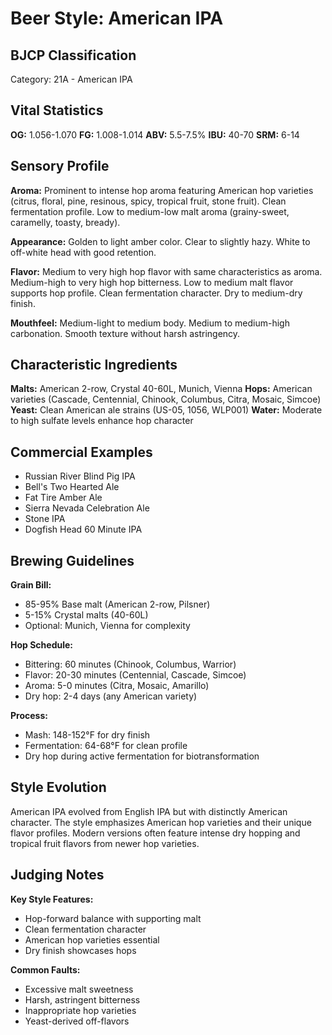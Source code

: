 # Beer Style: American IPA

## BJCP Classification

Category: 21A - American IPA

## Vital Statistics

**OG:** 1.056-1.070
**FG:** 1.008-1.014
**ABV:** 5.5-7.5%
**IBU:** 40-70
**SRM:** 6-14

## Sensory Profile

**Aroma:** Prominent to intense hop aroma featuring American hop varieties (citrus, floral, pine, resinous, spicy, tropical fruit, stone fruit). Clean fermentation profile. Low to medium-low malt aroma (grainy-sweet, caramelly, toasty, bready).

**Appearance:** Golden to light amber color. Clear to slightly hazy. White to off-white head with good retention.

**Flavor:** Medium to very high hop flavor with same characteristics as aroma. Medium-high to very high hop bitterness. Low to medium malt flavor supports hop profile. Clean fermentation character. Dry to medium-dry finish.

**Mouthfeel:** Medium-light to medium body. Medium to medium-high carbonation. Smooth texture without harsh astringency.

## Characteristic Ingredients

**Malts:** American 2-row, Crystal 40-60L, Munich, Vienna
**Hops:** American varieties (Cascade, Centennial, Chinook, Columbus, Citra, Mosaic, Simcoe)
**Yeast:** Clean American ale strains (US-05, 1056, WLP001)
**Water:** Moderate to high sulfate levels enhance hop character

## Commercial Examples

- Russian River Blind Pig IPA
- Bell's Two Hearted Ale
- Fat Tire Amber Ale
- Sierra Nevada Celebration Ale
- Stone IPA
- Dogfish Head 60 Minute IPA

## Brewing Guidelines

**Grain Bill:**
- 85-95% Base malt (American 2-row, Pilsner)
- 5-15% Crystal malts (40-60L)
- Optional: Munich, Vienna for complexity

**Hop Schedule:**
- Bittering: 60 minutes (Chinook, Columbus, Warrior)
- Flavor: 20-30 minutes (Centennial, Cascade, Simcoe)
- Aroma: 5-0 minutes (Citra, Mosaic, Amarillo)
- Dry hop: 2-4 days (any American variety)

**Process:**
- Mash: 148-152°F for dry finish
- Fermentation: 64-68°F for clean profile
- Dry hop during active fermentation for biotransformation

## Style Evolution

American IPA evolved from English IPA but with distinctly American character. The style emphasizes American hop varieties and their unique flavor profiles. Modern versions often feature intense dry hopping and tropical fruit flavors from newer hop varieties.

## Judging Notes

**Key Style Features:**
- Hop-forward balance with supporting malt
- Clean fermentation character
- American hop varieties essential
- Dry finish showcases hops

**Common Faults:**
- Excessive malt sweetness
- Harsh, astringent bitterness
- Inappropriate hop varieties
- Yeast-derived off-flavors
